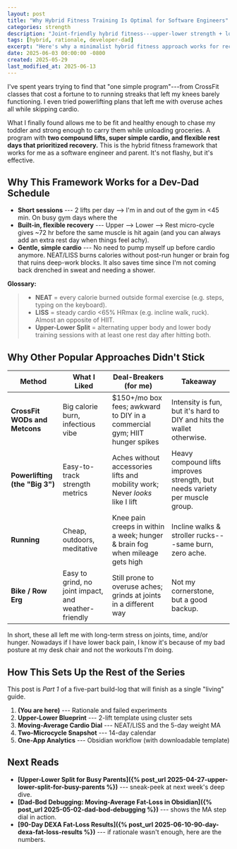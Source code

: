 ```yaml
---
layout: post
title: "Why Hybrid Fitness Training Is Optimal for Software Engineers"
categories: strength
description: "Joint-friendly hybrid fitness---upper-lower strength + low-intensity cardio---for software engineers (and busy parents) who want to be healthy and strong without aches."
tags: [hybrid, rationale, developer-dad]
excerpt: "Here's why a minimalist hybrid fitness approach works for recovery, hunger control, and joint health."
date: 2025-06-03 00:00:00 -0800
created: 2025-05-29
last_modified_at: 2025-06-13
---
```


I've spent years trying to find that "one simple program"---from CrossFit classes that cost a fortune to to running streaks that left my knees barely functioning. I even tried powerlifting plans that left me with overuse aches all while skipping cardio.

What I finally found allows me to be fit and healthy enough to chase my toddler and strong enough to carry them while unloading groceries. A program with **two compound lifts, super simple cardio, and flexible rest days that prioritized recovery.** This is the hybrid fitness framework that works for me as a software engineer and parent. It's not flashy, but it's effective.

## Why This Framework Works for a Dev-Dad Schedule

- **Short sessions** --- 2 lifts per day \--> I'm in and out of the gym in <45 min. On busy gym days where the
- **Built-in, flexible recovery** --- Upper \--> Lower \--> Rest micro-cycle gives ~72 hr before the same muscle is hit again (and you can always add an extra rest day when things feel achy).
- **Gentle, simple cardio** --- No need to pump myself up before cardio anymore. NEAT/LISS burns calories without post-run hunger or brain fog that ruins deep-work blocks. It also saves time since I'm not coming back drenched in sweat and needing a shower.

**Glossary:**
>- **NEAT** = every calorie burned outside formal exercise (e.g. steps, typing on the keyboard).
>- **LISS** = steady cardio <65% HRmax (e.g. incline walk, ruck). Almost an opposite of HIIT.
>- **Upper-Lower Split** = alternating upper body and lower body training sessions with at least one rest day after hitting both.

## Why Other Popular Approaches Didn't Stick

| Method | What I Liked | Deal-Breakers (for me) | Takeaway |
| --- | --- | --- | --- |
| **CrossFit WODs and Metcons** | Big calorie burn, infectious vibe | $150+/mo box fees; awkward to DIY in a commercial gym; HIIT hunger spikes | Intensity is fun, but it's hard to DIY and hits the wallet otherwise. |
| **Powerlifting (the "Big 3")** | Easy-to-track strength metrics | Aches without accessories lifts and mobility work; Never _looks_ like I lift | Heavy compound lifts improves strength, but needs variety per muscle group. |
| **Running** | Cheap, outdoors, meditative | Knee pain creeps in within a week; hunger & brain fog when mileage gets high | Incline walks & stroller rucks---same burn, zero ache. |
| **Bike / Row Erg** | Easy to grind, no joint impact, and weather-friendly | Still prone to overuse aches; grinds at joints in a different way | Not my cornerstone, but a good backup. |

In short, these all left me with long-term stress on joints, time, and/or hunger. Nowadays if I have lower back pain, I know it's because of my bad posture at my desk chair and not the workouts I'm doing.

## How This Sets Up the Rest of the Series

This post is *Part 1* of a five-part build-log that will finish as a single "living" guide.

1. **(You are here)** --- Rationale and failed experiments
2. **Upper-Lower Blueprint** --- 2-lift template using cluster sets
3. **Moving-Average Cardio Dial** --- NEAT/LISS and the 5-day weight MA
4. **Two-Microcycle Snapshot** --- 14-day calendar
5. **One-App Analytics** --- Obsidian workflow (with downloadable template)

## Next Reads

* **[Upper-Lower Split for Busy Parents]({% post_url 2025-04-27-upper-lower-split-for-busy-parents %})** --- sneak-peek at next week's deep dive.
* **[Dad-Bod Debugging: Moving-Average Fat-Loss in Obsidian]({% post_url 2025-05-02-dad-bod-debugging %})** --- shows the MA step dial in action.
* **[90-Day DEXA Fat-Loss Results]({% post_url 2025-06-10-90-day-dexa-fat-loss-results %})** --- if rationale wasn't enough, here are the numbers.
